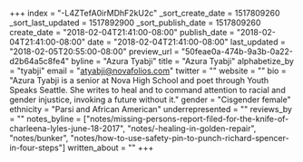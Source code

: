 +++
index = "-L4ZTefA0irMDhF2kU2c"
_sort_create_date = 1517809260
_sort_last_updated = 1517892900
_sort_publish_date = 1517809260
create_date = "2018-02-04T21:41:00-08:00"
publish_date = "2018-02-04T21:41:00-08:00"
date = "2018-02-04T21:41:00-08:00"
last_updated = "2018-02-05T20:55:00-08:00"
preview_url = "50feae0a-474b-9a3b-0a22-d2b64a5c8fe4"
byline = "Azura Tyabji"
title = "Azura Tyabji"
alphabetize_by = "tyabji"
email = "atyabji@novafolios.com"
twitter = ""
website = ""
bio = "Azura Tyabji is a senior at Nova High School and poet through Youth Speaks Seattle. She writes to heal and to command attention to racial and gender injustice, invoking a future without it."
gender = "Cisgender female"
ethnicity = "Parsi and African American"
underrepresented = ""
reviews_by = ""
notes_byline = ["notes/missing-persons-report-filed-for-the-knife-of-charleena-lyles-june-18-2017", "notes/-healing-in-golden-repair", "notes/bunker", "notes/how-to-use-safety-pin-to-punch-richard-spencer-in-four-steps"]
written_about = ""
+++

